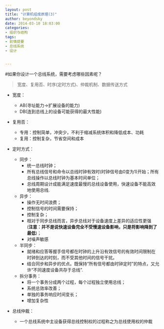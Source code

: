 ```yaml
---
layout: post
title: "计算机组成原理(3)"
author: beyondsky
date: 2014-03-10 18:03:00
categories: 
- 组织与结构
tags: 
- 前情提要
- 总线系统
- 设计


---
```


#如果你设计一个总线系统，需要考虑哪些因素呢？  

> 宽度、复用否、时序(定时方式)、仲裁机制、数据传送方式  

- 宽度：  
  - AB(寻址能力→扩展设备的能力)  
  - DB(连到总线上的设备可能获得的最大性能)  

- 复用否：  
  - 专用：控制简单，冲突少，不利于缩减系统体积和降低成本、功耗  
  - 复用：控制复杂，节省空间和成本  

- 定时方式：  
  - 同步：
    - 统一总线时钟；  
    - 所有总线信号和命令以总线时钟有效时(时钟信号由0变为1)开始；所有总线操作以总线时钟为基本时间单位；  
    - 总线周期设计成能满足速度最慢的总线设备使用，快速设备不能高效地使用总线.  
  - 异步：  
    - 操作无时间浪费；  
    - 控制信号的时间需要保持；  
    - 控制复杂；  
    - 相对于同步总线而言，异步总线对于设备速度上差异的适应性更强  
    (**注意：并不是说快速设备完全不受慢速设备影响，只是将影响降到了最低**)；  
    - 对噪声敏感  
  - 半同步：  
    - 就绪和应答等握手信号都在时钟的上升沿有效信号的有效时间限制在时钟到达的时刻，而不受其他时间的信号干扰。  
    - 结合同步和异步的优点。既保持“所有信号都由时钟定时”的特点，又允许“不同速度设备共存于总线”.  
  - 拆分事务：  
    - 将一个事务分成两个过程，每个过程独立使用总线；  
    - 系统总效率改善；  
    - 单独的事务响应时间变长；  
    - 增加复杂性  
- 总线仲裁：  
  - 一个总线系统中主设备获得总线控制权的过程称之为总线使用权的仲裁
